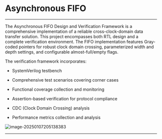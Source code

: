 # Asynchronous FIFO

---



The Asynchronous FIFO Design and Verification Framework is a comprehensive implementation of a reliable cross-clock-domain data transfer solution. This project encompasses both RTL design and a complete verification environment. The FIFO implementation features Gray-coded pointers for robust clock domain crossing, parameterized width and depth settings, and configurable almost-full/empty flags.

The verification framework incorporates:

- SystemVerilog testbench

- Comprehensive test scenarios covering corner cases

- Functional coverage collection and monitoring

- Assertion-based verification for protocol compliance

- CDC (Clock Domain Crossing) analysis

- Performance metrics collection and analysis

  

![image-20250107205138383]([C:\Users\pinxuw\AppData\Roaming\Typora\typora-user-images\image-20250107205138383.png](https://github.com/CoffeeBeforeArch7/Repo1/blob/main/images202501072117224.png))





---

